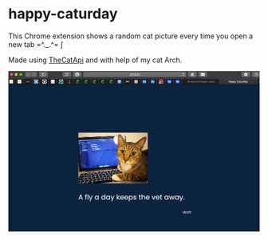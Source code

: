 # happy-caturday

This Chrome extension shows a random cat picture every time you open a new tab =^._.^= ∫

Made using [TheCatApi](https://docs.thecatapi.com/#thecatapi--developer-experience) and with help of my cat Arch.

![Arch](https://github.com/khralovich/happy-caturday/blob/main/img/preview.png)


